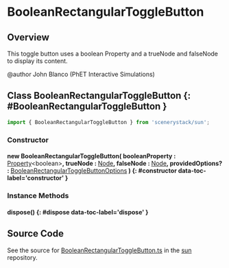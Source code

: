# BooleanRectangularToggleButton

## Overview

This toggle button uses a boolean Property and a trueNode and falseNode to display its content.

@author John Blanco (PhET Interactive Simulations)

## Class BooleanRectangularToggleButton {: #BooleanRectangularToggleButton }


```js
import { BooleanRectangularToggleButton } from 'scenerystack/sun';
```
### Constructor

#### new BooleanRectangularToggleButton( booleanProperty : <span style="font-weight: 400;">[Property](../axon/Property.md)&lt;<span style="color: hsla(calc(var(--md-hue) + 180deg),80%,40%,1);">boolean</span>&gt;</span>, trueNode : <span style="font-weight: 400;">[Node](../scenery/Node.md)</span>, falseNode : <span style="font-weight: 400;">[Node](../scenery/Node.md)</span>, providedOptions? : <span style="font-weight: 400;">[BooleanRectangularToggleButtonOptions](../sun/BooleanRectangularToggleButton.md#BooleanRectangularToggleButtonOptions)</span> ) {: #constructor data-toc-label='constructor' }

### Instance Methods

#### dispose() {: #dispose data-toc-label='dispose' }



## Source Code

See the source for [BooleanRectangularToggleButton.ts](https://github.com/phetsims/sun/blob/main/js/buttons/BooleanRectangularToggleButton.ts) in the [sun](https://github.com/phetsims/sun) repository.
